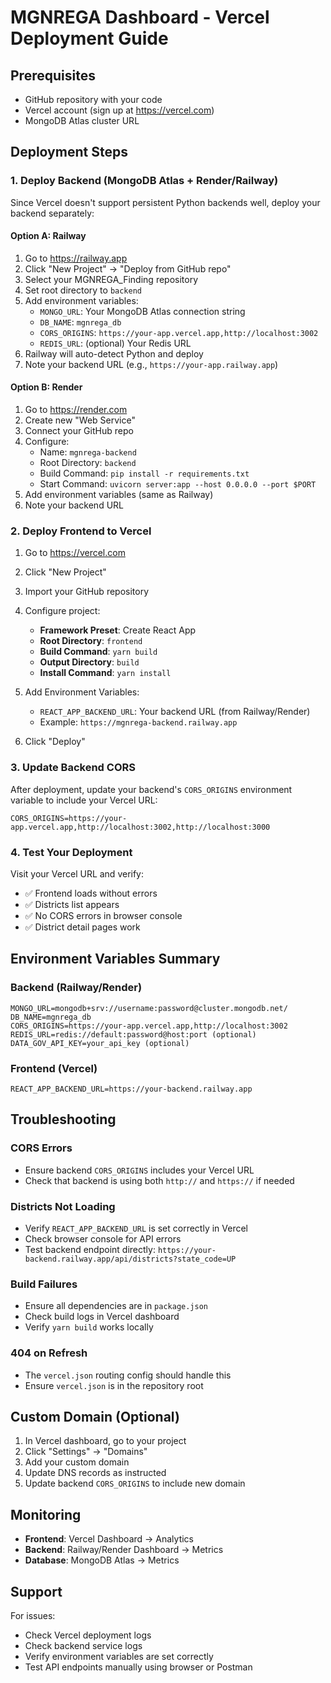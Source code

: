 # MGNREGA Dashboard - Vercel Deployment Guide

## Prerequisites
- GitHub repository with your code
- Vercel account (sign up at https://vercel.com)
- MongoDB Atlas cluster URL

## Deployment Steps

### 1. Deploy Backend (MongoDB Atlas + Render/Railway)

Since Vercel doesn't support persistent Python backends well, deploy your backend separately:

#### Option A: Railway
1. Go to https://railway.app
2. Click "New Project" → "Deploy from GitHub repo"
3. Select your MGNREGA_Finding repository
4. Set root directory to `backend`
5. Add environment variables:
   - `MONGO_URL`: Your MongoDB Atlas connection string
   - `DB_NAME`: `mgnrega_db`
   - `CORS_ORIGINS`: `https://your-app.vercel.app,http://localhost:3002`
   - `REDIS_URL`: (optional) Your Redis URL
6. Railway will auto-detect Python and deploy
7. Note your backend URL (e.g., `https://your-app.railway.app`)

#### Option B: Render
1. Go to https://render.com
2. Create new "Web Service"
3. Connect your GitHub repo
4. Configure:
   - Name: `mgnrega-backend`
   - Root Directory: `backend`
   - Build Command: `pip install -r requirements.txt`
   - Start Command: `uvicorn server:app --host 0.0.0.0 --port $PORT`
5. Add environment variables (same as Railway)
6. Note your backend URL

### 2. Deploy Frontend to Vercel

1. Go to https://vercel.com
2. Click "New Project"
3. Import your GitHub repository
4. Configure project:
   - **Framework Preset**: Create React App
   - **Root Directory**: `frontend`
   - **Build Command**: `yarn build`
   - **Output Directory**: `build`
   - **Install Command**: `yarn install`

5. Add Environment Variables:
   - `REACT_APP_BACKEND_URL`: Your backend URL (from Railway/Render)
   - Example: `https://mgnrega-backend.railway.app`

6. Click "Deploy"

### 3. Update Backend CORS

After deployment, update your backend's `CORS_ORIGINS` environment variable to include your Vercel URL:
```
CORS_ORIGINS=https://your-app.vercel.app,http://localhost:3002,http://localhost:3000
```

### 4. Test Your Deployment

Visit your Vercel URL and verify:
- ✅ Frontend loads without errors
- ✅ Districts list appears
- ✅ No CORS errors in browser console
- ✅ District detail pages work

## Environment Variables Summary

### Backend (Railway/Render)
```env
MONGO_URL=mongodb+srv://username:password@cluster.mongodb.net/
DB_NAME=mgnrega_db
CORS_ORIGINS=https://your-app.vercel.app,http://localhost:3002
REDIS_URL=redis://default:password@host:port (optional)
DATA_GOV_API_KEY=your_api_key (optional)
```

### Frontend (Vercel)
```env
REACT_APP_BACKEND_URL=https://your-backend.railway.app
```

## Troubleshooting

### CORS Errors
- Ensure backend `CORS_ORIGINS` includes your Vercel URL
- Check that backend is using both `http://` and `https://` if needed

### Districts Not Loading
- Verify `REACT_APP_BACKEND_URL` is set correctly in Vercel
- Check browser console for API errors
- Test backend endpoint directly: `https://your-backend.railway.app/api/districts?state_code=UP`

### Build Failures
- Ensure all dependencies are in `package.json`
- Check build logs in Vercel dashboard
- Verify `yarn build` works locally

### 404 on Refresh
- The `vercel.json` routing config should handle this
- Ensure `vercel.json` is in the repository root

## Custom Domain (Optional)

1. In Vercel dashboard, go to your project
2. Click "Settings" → "Domains"
3. Add your custom domain
4. Update DNS records as instructed
5. Update backend `CORS_ORIGINS` to include new domain

## Monitoring

- **Frontend**: Vercel Dashboard → Analytics
- **Backend**: Railway/Render Dashboard → Metrics
- **Database**: MongoDB Atlas → Metrics

## Support

For issues:
- Check Vercel deployment logs
- Check backend service logs
- Verify environment variables are set correctly
- Test API endpoints manually using browser or Postman
